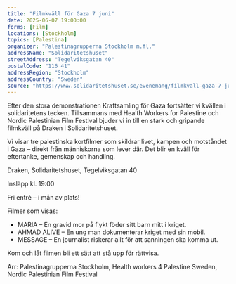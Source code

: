 ```yaml
---
title: "Filmkväll för Gaza 7 juni"
date: 2025-06-07 19:00:00
forms: [Film]
locations: [Stockholm]
topics: [Palestina]
organizer: "Palestinagrupperna Stockholm m.fl."
addressName: "Solidaritetshuset"
streetAddress: "Tegelviksgatan 40"
postalCode: "116 41"
addressRegion: "Stockholm"
addressCountry: "Sweden"
source: "https://www.solidaritetshuset.se/evenemang/filmkvall-gaza-7-juni"
---
```


Efter den stora demonstrationen Kraftsamling för Gaza fortsätter vi kvällen i solidaritetens tecken. Tillsammans med Health Workers for Palestine och Nordic Palestinian Film Festival bjuder vi in till en stark och gripande filmkväll på Draken i Solidaritetshuset.

Vi visar tre palestinska kortfilmer som skildrar livet, kampen och motståndet i Gaza – direkt från människorna som lever där. Det blir en kväll för eftertanke, gemenskap och handling.

Draken, Solidaritetshuset, Tegelviksgatan 40

Insläpp kl. 19:00

Fri entré – i mån av plats!

Filmer som visas:
- MARIA – En gravid mor på flykt föder sitt barn mitt i kriget.
- AHMAD ALIVE – En ung man dokumenterar kriget med sin mobil.
- MESSAGE – En journalist riskerar allt för att sanningen ska komma ut.

Kom och låt filmen bli ett sätt att stå upp för rättvisa.

Arr: Palestinagrupperna Stockholm, Health workers 4 Palestine Sweden, Nordic Palestinian Film Festival
